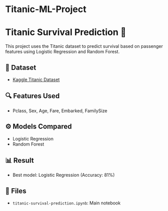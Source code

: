 # Titanic-ML-Project
# Titanic Survival Prediction 🚢

This project uses the Titanic dataset to predict survival based on passenger features using Logistic Regression and Random Forest.

## 📂 Dataset
- [Kaggle Titanic Dataset](https://www.kaggle.com/competitions/titanic)

## 🔍 Features Used
- Pclass, Sex, Age, Fare, Embarked, FamilySize

## ⚙️ Models Compared
- Logistic Regression
- Random Forest

## 📊 Result
- Best model: Logistic Regression (Accuracy: 81%)

## 📁 Files
- `titanic-survival-prediction.ipynb`: Main notebook
